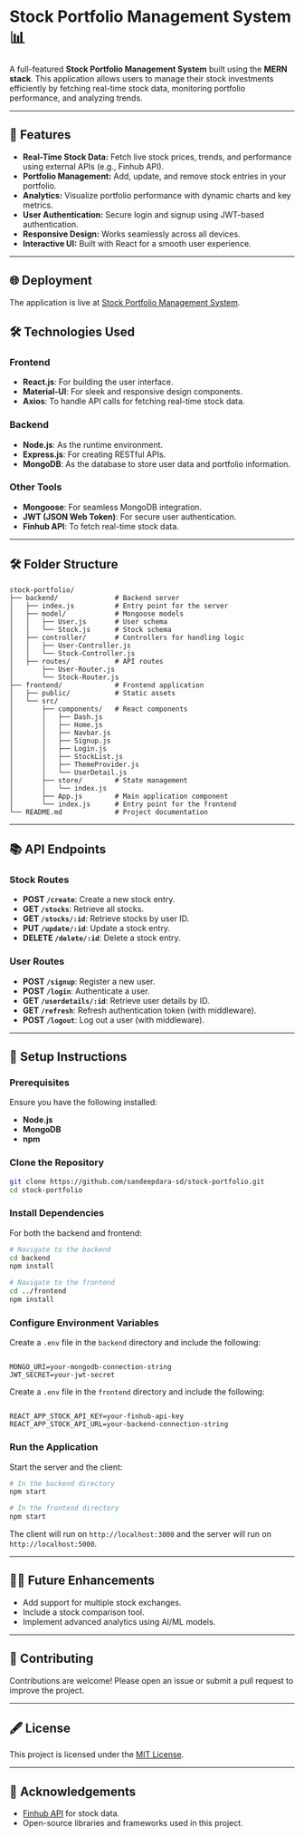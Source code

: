 # Stock Portfolio Management System 📊

A full-featured **Stock Portfolio Management System** built using the **MERN stack**. This application allows users to manage their stock investments efficiently by fetching real-time stock data, monitoring portfolio performance, and analyzing trends.

---

## 🚀 Features

- **Real-Time Stock Data:** Fetch live stock prices, trends, and performance using external APIs (e.g., Finhub API).
- **Portfolio Management:** Add, update, and remove stock entries in your portfolio.
- **Analytics:** Visualize portfolio performance with dynamic charts and key metrics.
- **User Authentication:** Secure login and signup using JWT-based authentication.
- **Responsive Design:** Works seamlessly across all devices.
- **Interactive UI:** Built with React for a smooth user experience.

---


## 🌐 Deployment

The application is live at [Stock Portfolio Management System](https://sd-stock-portfolio.vercel.app/).


## 🛠️ Technologies Used

### Frontend
- **React.js**: For building the user interface.
- **Material-UI**: For sleek and responsive design components.
- **Axios**: To handle API calls for fetching real-time stock data.

### Backend
- **Node.js**: As the runtime environment.
- **Express.js**: For creating RESTful APIs.
- **MongoDB**: As the database to store user data and portfolio information.

### Other Tools
- **Mongoose**: For seamless MongoDB integration.
- **JWT (JSON Web Token)**: For secure user authentication.
- **Finhub API**: To fetch real-time stock data.

---

## 🛠️ Folder Structure

```
stock-portfolio/
├── backend/              # Backend server
│   ├── index.js          # Entry point for the server
│   ├── model/            # Mongoose models
│   │   ├── User.js       # User schema
│   │   └── Stock.js      # Stock schema
│   ├── controller/       # Controllers for handling logic
│   │   ├── User-Controller.js
│   │   └── Stock-Controller.js
│   ├── routes/           # API routes
│       ├── User-Router.js
│       └── Stock-Router.js
├── frontend/             # Frontend application
│   ├── public/           # Static assets
│   └── src/
│       ├── components/   # React components
│       │   ├── Dash.js
│       │   ├── Home.js
│       │   ├── Navbar.js
│       │   ├── Signup.js
│       │   ├── Login.js
│       │   ├── StockList.js
│       │   ├── ThemeProvider.js
│       │   └── UserDetail.js
│       ├── store/        # State management
│       │   └── index.js
│       ├── App.js        # Main application component
│       └── index.js      # Entry point for the frontend
└── README.md             # Project documentation
```

---

## 📚 API Endpoints

### Stock Routes
- **POST `/create`**: Create a new stock entry.
- **GET `/stocks`**: Retrieve all stocks.
- **GET `/stocks/:id`**: Retrieve stocks by user ID.
- **PUT `/update/:id`**: Update a stock entry.
- **DELETE `/delete/:id`**: Delete a stock entry.

### User Routes
- **POST `/signup`**: Register a new user.
- **POST `/login`**: Authenticate a user.
- **GET `/userdetails/:id`**: Retrieve user details by ID.
- **GET `/refresh`**: Refresh authentication token (with middleware).
- **POST `/logout`**: Log out a user (with middleware).

---

## 📄 Setup Instructions

### Prerequisites
Ensure you have the following installed:
- **Node.js** 
- **MongoDB**
- **npm** 

### Clone the Repository
```bash
git clone https://github.com/sandeepdara-sd/stock-portfolio.git
cd stock-portfolio
```

### Install Dependencies
For both the backend and frontend:
```bash
# Navigate to the backend
cd backend
npm install

# Navigate to the frontend
cd ../frontend
npm install
```

### Configure Environment Variables
Create a `.env` file in the `backend` directory and include the following:
```env

MONGO_URI=your-mongodb-connection-string
JWT_SECRET=your-jwt-secret

```

Create a `.env` file in the `frontend` directory and include the following:
```env

REACT_APP_STOCK_API_KEY=your-finhub-api-key
REACT_APP_STOCK_API_URL=your-backend-connection-string 

```


### Run the Application
Start the server and the client:
```bash
# In the backend directory
npm start

# In the frontend directory
npm start
```

The client will run on `http://localhost:3000` and the server will run on `http://localhost:5000`.

---


## 👨‍💻 Future Enhancements

- Add support for multiple stock exchanges.
- Include a stock comparison tool.
- Implement advanced analytics using AI/ML models.

---

## 🤝 Contributing

Contributions are welcome! Please open an issue or submit a pull request to improve the project.

---

## 🖋️ License

This project is licensed under the [MIT License](LICENSE).

---

## 🙌 Acknowledgements

- [Finhub API](https://finnhub.io/) for stock data.
- Open-source libraries and frameworks used in this project.


